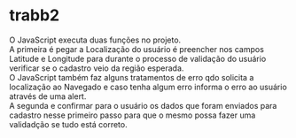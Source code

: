 # trabb2

O JavaScript executa duas funções no projeto. <br>
A primeira é pegar a Localização do usuário é preencher nos campos Latitude e Longitude para durante o processo de validação do usuário verificar se o cadastro veio da região esperada.<br>
O JavaScript também faz alguns tratamentos de erro qdo solicita a localização ao Navegado e caso tenha algum erro informa o erro ao usuário através de uma alert. <br>
A segunda e confirmar para o usuário os dados que foram enviados para cadastro nesse primeiro passo para que o mesmo possa fazer uma validadção se tudo está correto.<br>
